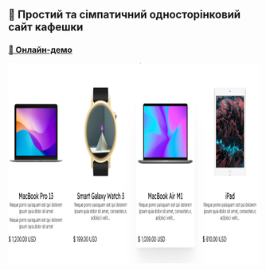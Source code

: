 
## 👩 Простий та сімпатичний односторінковий сайт кафешки 
### [🔗 Онлайн-демо](https://alexsand-r.github.io/our-place/)
<p align="center">
  <img src="img/56.png" alt="Image 1" width="800" height="400">
</p>
